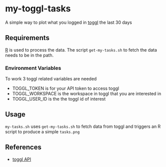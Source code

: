 # my-toggl-tasks
A simple way to plot what you logged in [toggl](https://toggl.com/) the last 30 days

## Requirements

[R](https://www.r-project.org/) is used to process the data.
The script `get-my-tasks.sh` to fetch the data needs to be in the path.

### Environment Variables

To work 3 toggl related variables are needed

- TOGGL_TOKEN is for your API token to access toggl
- TOGGL_WORKSPACE is the workspace in toggl that you are interested in
- TOGGL_USER_ID is the the toggl id of interest

## Usage

`my-tasks.sh` uses `get-my-tasks.sh` to fetch data from toggl and triggers an R script to produce a simple `tasks.png`

## References

- [toggl API](https://github.com/toggl/toggl_api_docs)



